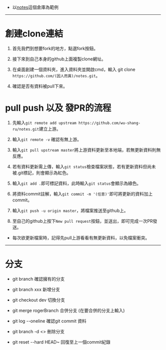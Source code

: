 - 以[notes](https://github.com/wu-shang-ru/notes)這個倉庫為範例

---

# 創建clone連結

1. 首先我們到想要fork的地方，點選fork按鈕。

2. 接下來到自己本身的github上面複製clone網址。

3. 在桌面創建一個資料夾，進入資料夾並開啟cmd，輸入 git clone `https://github.com/(因人而異)/notes.git`。

4. 確認是否有資料被pull下來。

# pull push 以及 發PR的流程

1. 先輸入`git remote add upstream https://github.com/wu-shang-ru/notes.git`建立上游。

2. 輸入`git remote -v` 確認有無上游。

3. 輸入`git pull upstream master`將上游資料更新至本地端，若無更新資料則無反應。

4. 若有資料更新需上傳，輸入`git status`檢查檔案狀態，若有更新資料但尚未被.git標記，則會顯示為紅色。

5. 輸入`git add .`即可標記資料，此時輸入`git status`會顯示為綠色。

6. 將資料commit註解，輸入`git commit -m '(任意)'`即可將更新的資料加上commit。

7. 輸入`git push -u origin master`，將檔案推送至github上。

8. 至自己的github上按下`New pull request`按鈕，並送出，即可完成一次PR發送。

- 每次欲更新檔案時，記得先pull上游看看有無更新資料，以免檔案衝突。

---

# 分支

- git branch 確認擁有的分支
- git branch xxx 新增分支

- git checkout dev 切換分支

- git merge rogerBranch 合併分支 (在要合併的分支上輸入)

- git log --oneline 確認git commit 資料

- git branch -d <> 刪除分支

- git reset --hard HEAD~ 回復至上一個commit紀錄
